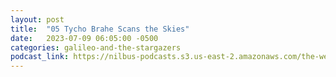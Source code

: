 ```yaml
---
layout: post
title:  "05 Tycho Brahe Scans the Skies"
date:   2023-07-09 06:05:00 -0500
categories: galileo-and-the-stargazers
podcast_link: https://nilbus-podcasts.s3.us-east-2.amazonaws.com/the-well-trained-mind/Galileo%20and%20the%20Stargazers/05%20Tycho%20Brahe%20Scans%20the%20Skies.mp3
---
```

